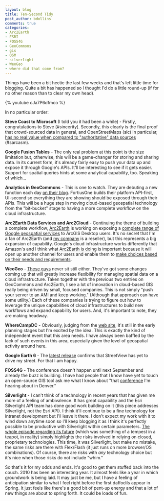 ```yaml
---
layout: blog
title: Ten-Second Tidy
post_author: bdollins
comments: true
categories:
- Arc2Earth
- ESRI
- FOSS4G
- GeoCommons
- gis
- OSM
- silverlight
- WeoGeo
- where did that come from?
---
```


Things have been a bit hectic the last few weeks and that's left little time for blogging. Quite a bit has happened so I thought I'd do a little round-up (if for no other reason than to clear my own head).

{% youtube cJa7P6dfmco %}

In no particular order:

<strong>Steve Coast to Microsoft</strong> (I told you it had been a while) - Firstly, congratulations to Steve (#sincerity).  Secondly, this clearly is the final proof that crowd-sourced data in general, and OpenStreetMaps (sic) in particular, <a href="http://geobabble.wordpress.com/2010/09/16/be-the-crowd/">has no real value when compared to "authoritative" data sources</a> (#sarcasm).

<strong>Google Fusion Tables</strong> - The only real problem at this point is the size limitation but, otherwise, this will be a game-changer for storing and sharing data. In its current form, it's already fairly easy to push your data up and expose it through Google's APIs. It'll be interesting to see if it gets easier. Support for spatial queries hints at some analytical capability, too. Speaking of which...

<strong>Analytics in GeoCommons</strong> - This is one to watch. They are debuting a new function each day <a href="http://blog.fortiusone.com/2010/12/06/the-12-analytics-of-christmas/">on their blog</a>. FortiusOne builds their platform API-first, UI-second so everything they are showing should be exposed through their APIs. This will be a huge step in moving cloud-based geospatial technology from the "bit-bucket" stage to having a more complete workflow on the cloud infrastructure.

<!--more-->

<strong>Arc2Earth Data Services and Arc2Cloud</strong> - Continuing the theme of building a complete workflow, <a href="http://www.arc2earth.com">Arc2Earth</a> is working on exposing a <a href="http://www.arc2earth.com/services/data-services/">complete range of Google geospatial services</a> to ArcGIS Desktop users. It's no secret that I'm a fan of Arc2Earth (and <a href="http://www.zekiah.com">my company</a> is a reseller), but this represents a big expansion of capability. Google's cloud infrastructure works differently that Amazon's and I think what <a href="http://beta.arc2cloud.com/">Arc2Earth is doing</a> is important because it will open up another channel for users and enable them to <a href="http://geobabble.wordpress.com/2010/07/26/clouds/">make choices based on their needs and requirements</a>. 

<strong>WeoGeo</strong> - <a href="http://www.weogeo.com">These guys</a> never sit still either. They've got some changes coming up that will greatly increase flexibility for managing spatial data on a cloud infrastructure. Taken together with the previous two entries on GeoCommons and Arc2Earth, I see a lot of innovation in cloud-based GIS really being driven by small, focused companies. This is not simply "push your server to an AMI and keep working." (Although that approach can have some utility.) Each of these companies is trying to figure out how to leverage the unique capabilities of cloud infrastructures to build new workflows and expand capability for users. And, it's important to note, they are making headway.

<strong>WhereCampDC</strong> - Obviously, judging from the <a href="http://wherecampdc.org/">web site</a>, it's still in the early planning stages but I'm excited by the idea. This is exactly the kind of independent event that this area needs. I have always been baffled by the lack of such events in this area, especially given the level of geospatial activity around here.

<strong>Google Earth 6</strong> - The <a href="http://www.google.com/earth/index.html">latest release</a> confirms that StreetView has yet to drive my street. For that I am happy.

<strong>FOSS4G</strong> - The conference doesn't happen until next September and already the buzz is building. I have had people that I know have yet to touch an open-source GIS tool ask me what I know about "that <a href="http://foss4g.org/static/index.html">conference</a> I'm hearing about in Denver."

<strong>Silverlight</strong> - I can't think of a technology in recent years that has given me more of a feeling of ambivalence. It has great capability and the Esri Silverlight API team has done good work building on it (this piece addresses Silverlight, not the Esri API). I think it'll continue to be a fine technology for intranet development but I'll leave it there. I don't expect my work with it to wind down anytime soon so I'll keep blogging it as I think it's perfectly possible to be productive with Silverlight within certain parameters. <a href="http://techcrunch.com/2010/10/30/rip-silverlight-on-the-web/">The whole episode regarding its future</a> (which was something of a tempest in a teapot, in reality) simply highlights the risks involved in relying on closed, proprietary technologies. This time, it was Silverlight, but make no mistake, the same risks are there with Flex/Flash (it just runs on more browser/OS combinations). Of course, there are risks with <em>any</em> technology choice but it's nice when those risks do not include "whim."

So that's it for my odds and ends. It's good to get them stuffed back into the couch. 2010 has been an interesting year. It almost feels like a year in which groundwork is being laid. It may just be me, but I have a feeling of anticipation similar to what I feel right before the first daffodils appear in Spring. It just feels like there's a good bit of pent-up energy and that a lot of new things are about to spring forth. It could be loads of fun.